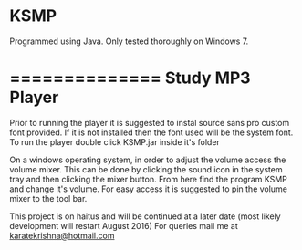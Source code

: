# KSMP

Programmed using Java.
Only tested thoroughly on Windows 7.

==============
Study MP3 Player
==============

Prior to running the player it is suggested to instal source sans pro custom font provided.
If it is not installed then the font used will be the system font.
To run the player double click KSMP.jar inside it's folder

On a windows operating system, in order to adjust the volume access the volume mixer.
This can be done by clicking the sound icon in the system tray and then clicking the mixer button.
From here find the program KSMP and change it's volume.
For easy access it is suggested to pin the volume mixer to the tool bar.

This project is on haitus and will be continued at a later date (most likely development will restart August 2016)
For queries mail me at karatekrishna@hotmail.com
